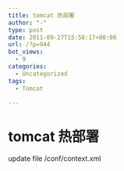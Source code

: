 ```yaml
---
title: tomcat 热部署
author: "-"
type: post
date: 2011-09-27T15:58:17+00:00
url: /?p=944
bot_views:
  - 9
categories:
  - Uncategorized
tags:
  - Tomcat

---
```

# tomcat 热部署
update file /conf/context.xml